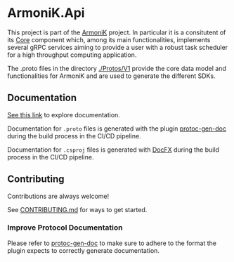 # ArmoniK.Api

This project is part of the [ArmoniK](https://github.com/aneoconsulting/ArmoniK) project.
In particular it is a consitutent of its [Core](https://github.com/aneoconsulting/ArmoniK.Core)
component which, among its main functionalities, implements several gRPC services aiming to
provide a user with a robust task scheduler for a high throughput computing application.

The .proto files in the directory [./Protos/V1](https://github.com/aneoconsulting/ArmoniK.Api/tree/main/Protos/V1) 
provide the core data model and functionalities for ArmoniK and are used to generate the different SDKs.

## Documentation

[See this link](https://aneoconsulting.github.io/ArmoniK.Api/api/index.html) to explore documentation.

Documentation for `.proto` files is generated with the plugin [protoc-gen-doc](https://github.com/pseudomuto/protoc-gen-doc) during the build process in the CI/CD pipeline.

Documentation for `.csproj` files is generated with [DocFX](https://dotnet.github.io/docfx/) during the build process in the CI/CD pipeline.

## Contributing

Contributions are always welcome!

See [CONTRIBUTING.md](https://github.com/aneoconsulting/ArmoniK.Api/blob/main/CONTRIBUTING.md) for ways to get started.

### Improve Protocol Documentation

Please refer to [protoc-gen-doc](https://github.com/pseudomuto/protoc-gen-doc) to make sure to adhere to
the format the plugin expects to correctly generate documentation.